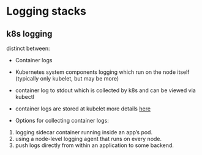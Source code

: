 # Logging stacks

## k8s logging

distinct between:

- Container logs
- Kubernetes system components logging which run on the node itself (typically only kubelet, but may be more)


- container log to stdout which is collected by k8s and can be viewed via kubectl
- container logs are stored at kubelet more details [here](https://kubernetes.io/docs/concepts/cluster-administration/logging/)
- Options for collecting container logs:
1. logging sidecar container running inside an app’s pod.
2. using a node-level logging agent that runs on every node.
3. push logs directly from within an application to some backend.

